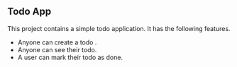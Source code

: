 ## Todo App

This project contains a simple todo application.
It has the following features.

 - Anyone can create a todo .
 - Anyone can see their todo.
 - A user can mark their todo as done.

 

